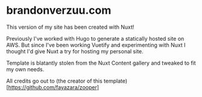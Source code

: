 # brandonverzuu.com

This version of my site has been created with Nuxt!

Previously I've worked with Hugo to generate a statically hosted site on AWS. But since I've been working Vuetify and experimenting with Nuxt I thought I'd give Nuxt a try for hosting my personal site.

Template is blatantly stolen from the Nuxt Content gallery and tweaked to fit my own needs.

All credits go out to (the creator of this template)[https://github.com/fayazara/zooper] 